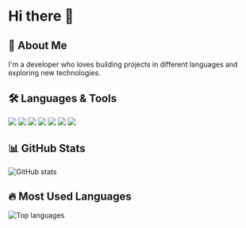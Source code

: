 # Hi there 👋

## 🚀 About Me
I'm a developer who loves building projects in different languages and exploring new technologies.

## 🛠️ Languages & Tools
<p align="left">
  <!-- Shields.io Badges -->
  <img src="https://img.shields.io/badge/C++-00599C?style=for-the-badge&logo=cplusplus&logoColor=white"/>
  <img src="https://img.shields.io/badge/Python-3776AB?style=for-the-badge&logo=python&logoColor=white"/>
  <img src="https://img.shields.io/badge/Lua-2C2D72?style=for-the-badge&logo=lua&logoColor=white"/>
  <img src="https://img.shields.io/badge/Java-007396?style=for-the-badge&logo=java&logoColor=white"/>
  <img src="https://img.shields.io/badge/JavaScript-F7DF1E?style=for-the-badge&logo=javascript&logoColor=black"/>
  <img src="https://img.shields.io/badge/HTML5-E34F26?style=for-the-badge&logo=html5&logoColor=white"/>
  <img src="https://img.shields.io/badge/CSS3-1572B6?style=for-the-badge&logo=css3&logoColor=white"/>
</p>

## 📊 GitHub Stats
<p align="left">
  <img src="https://github-readme-stats.vercel.app/api?username=YOUR-USERNAME&show_icons=true&theme=tokyonight" alt="GitHub stats"/>
</p>

## 🔥 Most Used Languages
<p align="left">
  <img src="https://github-readme-stats.vercel.app/api/top-langs/?username=YOUR-USERNAME&layout=compact&theme=tokyonight" alt="Top languages"/>
</p>

